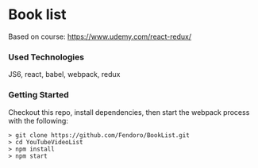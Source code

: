 # Book list

Based on course: https://www.udemy.com/react-redux/

### Used Technologies

JS6, react, babel, webpack, redux

### Getting Started

Checkout this repo, install dependencies, then start the webpack process with the following:

```
> git clone https://github.com/Fendoro/BookList.git
> cd YouTubeVideoList
> npm install
> npm start
```
